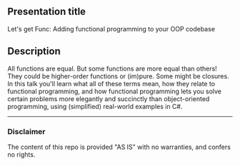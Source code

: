 ## Presentation title
Let's get Func<Y>: Adding functional programming to your OOP codebase

## Description
All functions are equal.
But some functions are more equal than others!
They could be higher-order functions or (im)pure.
Some might be closures.
In this talk you'll learn what all of these terms mean, how they relate to functional programming, and how functional programming lets you solve certain problems more elegantly and succinctly than object-oriented programming, using (simplified) real-world examples in C#.

--------------------------------------------------------------------------------

### Disclaimer
The content of this repo is provided "AS IS" with no warranties, and confers no rights.